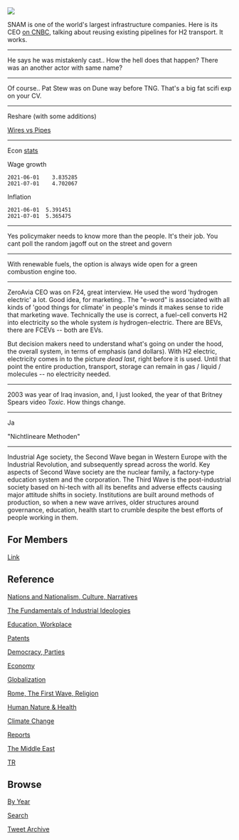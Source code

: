 
<img src="https://drive.google.com/uc?export=view&id=1B2wf9R7AMH1d7Vw6e2mucLbIQ5NSjir7"/>

SNAM is one of the world's largest infrastructure companies. Here is
its CEO [on CNBC](https://youtu.be/sZlHFKaKJU0?t=273), talking about
reusing existing pipelines for H2 transport. It works.

---

He says he was mistakenly cast.. How the hell does that happen?
There was an another actor with same name?

---

Of course.. Pat Stew was on Dune way before TNG. That's a big fat
scifi exp on your CV.

---

Reshare (with some additions)

[Wires vs Pipes](2019/03/wirespipes.md)

---

Econ [stats](019/05/stats.md)

Wage growth

```
2021-06-01    3.835285
2021-07-01    4.702067
```

Inflation

```
2021-06-01  5.391451
2021-07-01  5.365475
```

---

Yes policymaker needs to know more than the people. It's their
job. You cant poll the random jagoff out on the street and govern

---

With renewable fuels, the option is always wide open for a green
combustion engine too.

---

ZeroAvia CEO was on F24, great interview. He used the word 'hydrogen
electric' a lot. Good idea, for marketing.. The "e-word" is associated
with all kinds of 'good things for climate' in people's minds it makes
sense to ride that marketing wave. Technically the use is correct, a
fuel-cell converts H2 into electricity so the whole system *is*
hydrogen-electric. There are BEVs, there are FCEVs -- both are EVs.

But decision makers need to understand what's going on under the hood,
the overall system, in terms of emphasis (and dollars). With H2
electric, electricity comes in to the picture *dead last*, right
before it is used. Until that point the entire production, transport,
storage can remain in gas / liquid / molecules -- no electricity
needed.

---

2003 was year of Iraq invasion, and, I just looked, the year of that
Britney Spears video *Toxic*. How things change. 

---

Ja

"Nichtlineare Methoden"

---

Industrial Age society, the Second Wave began in Western Europe with
the Industrial Revolution, and subsequently spread across the
world. Key aspects of Second Wave society are the nuclear family, a
factory-type education system and the corporation. The Third Wave is
the post-industrial society based on hi-tech with all its benefits and
adverse effects causing major attitude shifts in society. Institutions
are built around methods of production, so when a new wave arrives,
older structures around governance, education, health start to crumble
despite the best efforts of people working in them.

## For Members

[Link](https://thirdwave-members.herokuapp.com)

## Reference

[Nations and Nationalism, Culture, Narratives](/2013/02/nations-and-nationalism.md)

[The Fundamentals of Industrial Ideologies](/2011/04/fundamentals-of-industrial-ideologies.md)

[Education, Workplace](2017/09/education-workplace.md)

[Patents](/2018/09/patents.md)

[Democracy, Parties](/2016/11/democracy.md)

[Economy](/2018/05/economy.md)

[Globalization](/2018/09/globalization.md)

[Rome, The First Wave, Religion](/2017/12/rome.md)

[Human Nature & Health](/2020/07/human-nature.md)

[Climate Change](/2018/12/climate.md)

[Reports](/2019/05/reports.md)

[The Middle East](/2019/07/middleeast.md)

[TR](../tr)

## Browse

[By Year](years.md)

[Search](search.html)

[Tweet Archive](/tweets/README.md)


